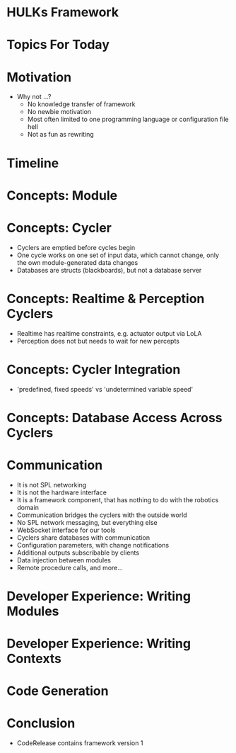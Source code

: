 # HULKs Framework

# Topics For Today

# Motivation

- Why not ...?
  - No knowledge transfer of framework
  - No newbie motivation
  - Most often limited to one programming language or configuration file hell
  - Not as fun as rewriting

# Timeline

# Concepts: Module

# Concepts: Cycler

- Cyclers are emptied before cycles begin
- One cycle works on one set of input data, which cannot change, only the own module-generated data changes
- Databases are structs (blackboards), but not a database server

# Concepts: Realtime & Perception Cyclers

- Realtime has realtime constraints, e.g. actuator output via LoLA
- Perception does not but needs to wait for new percepts

# Concepts: Cycler Integration

- 'predefined, fixed speeds' vs 'undetermined variable speed'

# Concepts: Database Access Across Cyclers

# Communication

- It is not SPL networking
- It is not the hardware interface
- It is a framework component, that has nothing to do with the robotics domain
- Communication bridges the cyclers with the outside world
- No SPL network messaging, but everything else
- WebSocket interface for our tools
- Cyclers share databases with communication
- Configuration parameters, with change notifications
- Additional outputs subscribable by clients
- Data injection between modules
- Remote procedure calls, and more...

# Developer Experience: Writing Modules

# Developer Experience: Writing Contexts

# Code Generation

# Conclusion

- CodeRelease contains framework version 1
